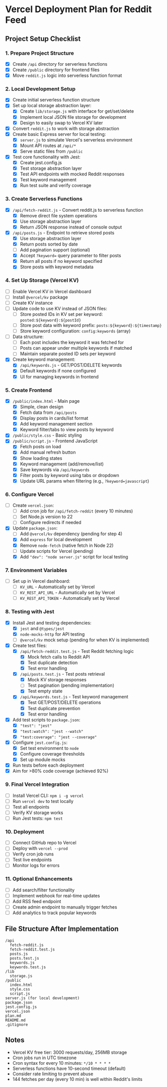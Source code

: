 # Vercel Deployment Plan for Reddit Feed

## Project Setup Checklist

### 1. Prepare Project Structure
- [x] Create `/api` directory for serverless functions
- [x] Create `/public` directory for frontend files
- [x] Move `reddit.js` logic into serverless function format

### 2. Local Development Setup
- [x] Create initial serverless function structure
- [x] Set up local storage abstraction layer:
  - [x] Create `lib/storage.js` with interface for get/set/delete
  - [x] Implement local JSON file storage for development
  - [x] Design to easily swap to Vercel KV later
- [x] Convert `reddit.js` to work with storage abstraction
- [x] Create basic Express server for local testing:
  - [x] `server.js` to simulate Vercel's serverless environment
  - [x] Mount API routes at `/api/*`
  - [x] Serve static files from `/public`
- [x] Test core functionality with Jest:
  - [x] Create jest.config.js
  - [x] Test storage abstraction layer
  - [x] Test API endpoints with mocked Reddit responses
  - [x] Test keyword management
  - [x] Run test suite and verify coverage

### 3. Create Serverless Functions
- [x] `/api/fetch-reddit.js` - Convert reddit.js to serverless function
  - [x] Remove direct file system operations
  - [x] Use storage abstraction layer
  - [x] Return JSON response instead of console output
- [x] `/api/posts.js` - Endpoint to retrieve stored posts
  - [x] Use storage abstraction layer
  - [x] Return posts sorted by date
  - [ ] Add pagination support (optional)
  - [x] Accept `?keyword=` query parameter to filter posts
  - [x] Return all posts if no keyword specified
  - [x] Store posts with keyword metadata

### 4. Set Up Storage (Vercel KV)
- [ ] Enable Vercel KV in Vercel dashboard
- [ ] Install `@vercel/kv` package
- [ ] Create KV instance
- [ ] Update code to use KV instead of JSON files:
  - [ ] Store posted IDs in KV set per keyword: `posted:${keyword}:${postId}`
  - [ ] Store post data with keyword prefix: `posts:${keyword}:${timestamp}`
  - [ ] Store keyword configuration: `config:keywords` (array)
- [ ] Data structure:
  - [ ] Each post includes the keyword it was fetched for
  - [ ] Posts can appear under multiple keywords if matched
  - [ ] Maintain separate posted ID sets per keyword
- [x] Create keyword management:
  - [x] `/api/keywords.js` - GET/POST/DELETE keywords
  - [x] Default keywords if none configured
  - [x] UI for managing keywords in frontend

### 5. Create Frontend
- [x] `/public/index.html` - Main page
  - [x] Simple, clean design
  - [x] Fetch data from `/api/posts`
  - [x] Display posts in cards/list format
  - [x] Add keyword management section
  - [x] Keyword filter/tabs to view posts by keyword
- [x] `/public/style.css` - Basic styling
- [x] `/public/script.js` - Frontend JavaScript
  - [x] Fetch posts on load
  - [x] Add manual refresh button
  - [x] Show loading states
  - [x] Keyword management (add/remove/list)
  - [x] Save keywords via `/api/keywords`
  - [x] Filter posts by keyword using tabs or dropdown
  - [x] Update URL params when filtering (e.g., `?keyword=javascript`)

### 6. Configure Vercel
- [ ] Create `vercel.json`:
  - [ ] Add cron job for `/api/fetch-reddit` (every 10 minutes)
  - [ ] Set Node.js version to 22
  - [ ] Configure redirects if needed
- [x] Update `package.json`:
  - [ ] Add `@vercel/kv` dependency (pending for step 4)
  - [x] Add `express` for local development
  - [x] Remove `node-fetch` (native fetch in Node 22)
  - [ ] Update scripts for Vercel (pending)
  - [x] Add `"dev": "node server.js"` script for local testing

### 7. Environment Variables
- [ ] Set up in Vercel dashboard:
  - [ ] `KV_URL` - Automatically set by Vercel
  - [ ] `KV_REST_API_URL` - Automatically set by Vercel
  - [ ] `KV_REST_API_TOKEN` - Automatically set by Vercel

### 8. Testing with Jest
- [x] Install Jest and testing dependencies:
  - [x] `jest` and `@types/jest`
  - [x] `node-mocks-http` for API testing
  - [ ] `@vercel/kv` mock setup (pending for when KV is implemented)
- [x] Create test files:
  - [x] `/api/fetch-reddit.test.js` - Test Reddit fetching logic
    - [x] Mock fetch calls to Reddit API
    - [x] Test duplicate detection
    - [x] Test error handling
  - [x] `/api/posts.test.js` - Test posts retrieval
    - [x] Mock KV storage responses
    - [ ] Test pagination (pending implementation)
    - [x] Test empty state
  - [x] `/api/keywords.test.js` - Test keyword management
    - [x] Test GET/POST/DELETE operations
    - [x] Test duplicate prevention
    - [x] Test error handling
- [x] Add test scripts to `package.json`:
  - [x] `"test": "jest"`
  - [x] `"test:watch": "jest --watch"`
  - [x] `"test:coverage": "jest --coverage"`
- [x] Configure `jest.config.js`:
  - [x] Set test environment to `node`
  - [x] Configure coverage thresholds
  - [x] Set up module mocks
- [x] Run tests before each deployment
- [x] Aim for >80% code coverage (achieved 92%)

### 9. Final Vercel Integration
- [ ] Install Vercel CLI: `npm i -g vercel`
- [ ] Run `vercel dev` to test locally
- [ ] Test all endpoints
- [ ] Verify KV storage works
- [ ] Run Jest tests: `npm test`

### 10. Deployment
- [ ] Connect GitHub repo to Vercel
- [ ] Deploy with `vercel --prod`
- [ ] Verify cron job runs
- [ ] Test live endpoints
- [ ] Monitor logs for errors

### 11. Optional Enhancements
- [ ] Add search/filter functionality
- [ ] Implement webhook for real-time updates
- [ ] Add RSS feed endpoint
- [ ] Create admin endpoint to manually trigger fetches
- [ ] Add analytics to track popular keywords

## File Structure After Implementation
```
/api
  fetch-reddit.js
  fetch-reddit.test.js
  posts.js
  posts.test.js
  keywords.js
  keywords.test.js
/lib
  storage.js
/public
  index.html
  style.css
  script.js
server.js (for local development)
package.json
jest.config.js
vercel.json
plan.md
README.md
.gitignore
```

## Notes
- Vercel KV free tier: 3000 requests/day, 256MB storage
- Cron jobs run in UTC timezone
- Cron syntax for every 10 minutes: `*/10 * * * *`
- Serverless functions have 10-second timeout (default)
- Consider rate limiting to prevent abuse
- 144 fetches per day (every 10 min) is well within Reddit's limits
